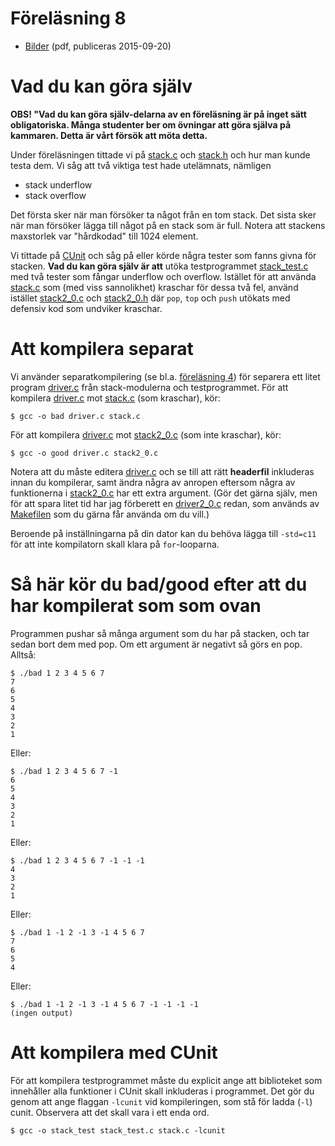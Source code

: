 # Föreläsning 8

* [Bilder](f8.pdf) (pdf, publiceras 2015-09-20)


# Vad du kan göra själv

**OBS! "Vad du kan göra själv-delarna av en föreläsning är på
inget sätt obligatoriska. Många studenter ber om övningar att 
göra själva på kammaren. Detta är vårt försök att möta detta.**

Under föreläsningen tittade vi på [stack.c](stack.c) och
[stack.h](stack.h) och hur man kunde testa dem. Vi såg att två
viktiga test hade utelämnats, nämligen

* stack underflow
* stack overflow

Det första sker när man försöker ta något från en tom stack. Det
sista sker när man försöker lägga till något på en stack som är
full. Notera att stackens maxstorlek var "hårdkodad" till 1024
element.

Vi tittade på [CUnit](http://cunit.sourceforge.net/doc/) och såg
på eller körde några tester som fanns givna för stacken. **Vad du
kan göra själv är att** utöka testprogrammet
[stack_test.c](stack_test.c) med två tester som fångar underflow
och overflow. Istället för att använda [stack.c](stack.c) som (med
viss sannolikhet) kraschar för dessa två fel, använd istället
[stack2_0.c](stack2_0.c) och [stack2_0.h](stack2_0.h) där `pop`,
`top` och `push` utökats med defensiv kod som undviker kraschar. 


# Att kompilera separat

Vi använder separatkompilering (se bl.a. [föreläsning 4](../L4/))
för separera ett litet program [driver.c](driver.c) från
stack-modulerna och testprogrammet. För att kompilera
[driver.c](driver.c) mot [stack.c](stack.c) (som kraschar), kör:

```
$ gcc -o bad driver.c stack.c
```

För att kompilera [driver.c](driver.c) mot
[stack2_0.c](stack2_0.c) (som inte kraschar), kör:

```
$ gcc -o good driver.c stack2_0.c
```

Notera att du måste editera [driver.c](driver.c) och se till att
rätt **headerfil** inkluderas innan du kompilerar, samt ändra
några av anropen eftersom några av funktionerna i
[stack2_0.c](stack2_0.c) har ett extra argument. (Gör det gärna
själv, men för att spara litet tid har jag förberett en
[driver2_0.c](driver2_0.c) redan, som används av
[Makefilen](Makefile) som du gärna får använda om du vill.)

Beroende på inställningarna på din dator kan du behöva lägga till
`-std=c11` för att inte kompilatorn skall klara på `for`-looparna.

# Så här kör du bad/good efter att du har kompilerat som som ovan

Programmen pushar så många argument som du har på stacken, och
tar sedan bort dem med pop. Om ett argument är negativt så görs
en pop. Alltså:

```
$ ./bad 1 2 3 4 5 6 7
7
6
5
4
3
2
1
```

Eller:

```
$ ./bad 1 2 3 4 5 6 7 -1
6
5
4
3
2
1
```

Eller:

```
$ ./bad 1 2 3 4 5 6 7 -1 -1 -1
4
3
2
1
```

Eller:

```
$ ./bad 1 -1 2 -1 3 -1 4 5 6 7
7
6
5
4
```

Eller:

```
$ ./bad 1 -1 2 -1 3 -1 4 5 6 7 -1 -1 -1 -1
(ingen output)
```


# Att kompilera med CUnit

För att kompilera testprogrammet måste du explicit ange att
biblioteket som innehåller alla funktioner i CUnit skall
inkluderas i programmet. Det gör du genom att ange flaggan
`-lcunit` vid kompileringen, som stå för ladda (`-l`) cunit.
Observera att det skall vara i ett enda ord. 

```
$ gcc -o stack_test stack_test.c stack.c -lcunit
```

